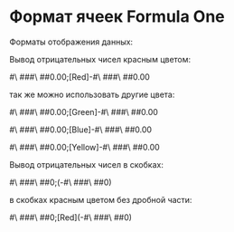 # Формат ячеек Formula One

Форматы отображения данных:

Вывод отрицательных чисел красным цветом:

\#\ \#\#\#\ \#\#0.00;\[Red\]-\#\ \#\#\#\ \#\#0.00

так же можно использовать другие цвета:

\#\ \#\#\#\ \#\#0.00;\[Green\]-\#\ \#\#\#\ \#\#0.00

\#\ \#\#\#\ \#\#0.00;\[Blue\]-\#\ \#\#\#\ \#\#0.00

\#\ \#\#\#\ \#\#0.00;\[Yellow\]-\#\ \#\#\#\ \#\#0.00

Вывод отрицательных чисел в скобках:

\#\ \#\#\#\ \#\#0;\(-\#\ \#\#\#\ \#\#0\)

в скобках красным цветом без дробной части:

\#\ \#\#\#\ \#\#0;\[Red\]\(-\#\ \#\#\#\ \#\#0\)

